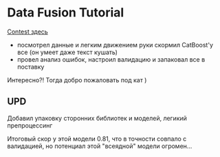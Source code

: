 # Data Fusion Tutorial

[Contest здесь](https://boosters.pro/championship/data_fusion)

* посмотрел данные и легким движением руки скормил CatBoost'у все (он умеет даже текст кушать)
* провел анализ ошибок, настроил валидацию и запаковал все в поставку

Интересно?!
Тогда добро пожаловать под кат )


## UPD
Добавил упаковку сторонних библиотек и моделей, легикий препроцессинг


Итоговый скор у этой модели 0.81, что в точности совпало с валидацией, но потенциал
этой "всеядной" модели огромен...